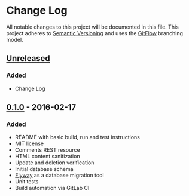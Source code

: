 # Change Log
All notable changes to this project will be documented in this file.
This project adheres to [Semantic Versioning](http://semver.org/) and uses the
[GitFlow](http://nvie.com/posts/a-successful-git-branching-model/) branching
model.

## [Unreleased]
### Added
- Change Log

## [0.1.0] - 2016-02-17
### Added
- README with basic build, run and test instructions
- MIT license
- Comments REST resource
- HTML content sanitization
- Update and deletion verification
- Initial database schema
- [Flyway](https://flywaydb.org/) as a database migration tool
- Unit tests
- Build automation via GitLab CI

[Unreleased]: https://gitlab.com/pvorb/platon/compare/v0.1.0...HEAD
[0.1.0]: https://gitlab.com/pvorb/platon/compare/5c5470ae...v0.1.0
